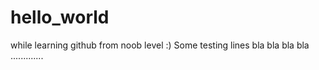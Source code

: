 # hello_world
while learning github from noob level :) 
Some testing lines bla bla bla bla .............

